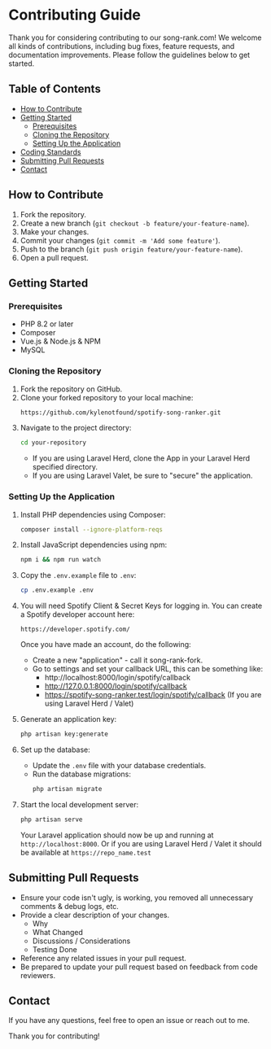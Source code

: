 # Contributing Guide

Thank you for considering contributing to our song-rank.com! We welcome all kinds of contributions, including bug fixes, feature requests, and documentation improvements. Please follow the guidelines below to get started.

## Table of Contents
- [How to Contribute](#how-to-contribute)
- [Getting Started](#getting-started)
  - [Prerequisites](#prerequisites)
  - [Cloning the Repository](#cloning-the-repository)
  - [Setting Up the Application](#setting-up-the-application)
- [Coding Standards](#coding-standards)
- [Submitting Pull Requests](#submitting-pull-requests)
- [Contact](#contact)


## How to Contribute
1. Fork the repository.
2. Create a new branch (`git checkout -b feature/your-feature-name`).
3. Make your changes.
4. Commit your changes (`git commit -m 'Add some feature'`).
5. Push to the branch (`git push origin feature/your-feature-name`).
6. Open a pull request.

## Getting Started

### Prerequisites
- PHP 8.2 or later
- Composer
- Vue.js & Node.js & NPM
- MySQL

### Cloning the Repository
1. Fork the repository on GitHub.
2. Clone your forked repository to your local machine:
    ```sh
    https://github.com/kylenotfound/spotify-song-ranker.git
    ```
3. Navigate to the project directory:
    ```sh
    cd your-repository
    ```
    - If you are using Laravel Herd, clone the App in your Laravel Herd specified directory. 
    - If you are using Laravel Valet, be sure to "secure" the application.

### Setting Up the Application
1. Install PHP dependencies using Composer:
    ```sh
    composer install --ignore-platform-reqs
    ```
2. Install JavaScript dependencies using npm:
    ```sh
    npm i && npm run watch
    ```
3. Copy the `.env.example` file to `.env`:
    ```sh
    cp .env.example .env
    ```
4. You will need Spotify Client & Secret Keys for logging in. You can create a Spotify developer account here: 
    ```
    https://developer.spotify.com/
    ```
    Once you have made an account, do the following:
    - Create a new "application" - call it song-rank-fork.
    - Go to settings and set your callback URL, this can be something like:
        - http://localhost:8000/login/spotify/callback
        - http://127.0.0.1:8000/login/spotify/callback
        - https://spotify-song-ranker.test/login/spotify/callback (If you are using Laravel Herd / Valet)

4. Generate an application key:
    ```sh
    php artisan key:generate
    ```
5. Set up the database:
    - Update the `.env` file with your database credentials.
    - Run the database migrations:
      ```sh
      php artisan migrate
      ```
7. Start the local development server:
    ```sh
    php artisan serve 
    ```
    Your Laravel application should now be up and running at `http://localhost:8000`.
    Or if you are using Laravel Herd / Valet it should be available at 
    ``` https://repo_name.test ```


## Submitting Pull Requests
- Ensure your code isn't ugly, is working, you removed all unnecessary comments & debug logs, etc.
- Provide a clear description of your changes.
    - Why
    - What Changed
    - Discussions / Considerations
    - Testing Done
- Reference any related issues in your pull request.
- Be prepared to update your pull request based on feedback from code reviewers.

## Contact
If you have any questions, feel free to open an issue or reach out to me.

Thank you for contributing!
